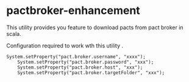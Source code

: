 # pactbroker-enhancement

This utility provides you feature to download pacts from pact broker in scala.

Configuration required to work wth this utility .

    System.setProperty("pact.broker.username", "xxxx");
		System.setProperty("pact.broker.password", "xxx");
		System.setProperty("pact.broker.host", "xxx");
		System.setProperty("pact.broker.targetFolder", "xxx");
